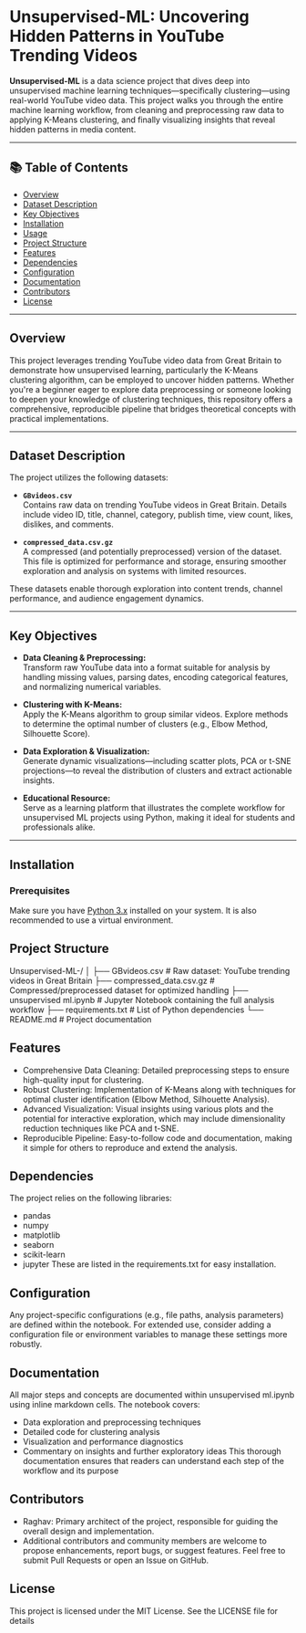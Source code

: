 # Unsupervised-ML: Uncovering Hidden Patterns in YouTube Trending Videos

**Unsupervised-ML** is a data science project that dives deep into unsupervised machine learning techniques—specifically clustering—using real-world YouTube video data. This project walks you through the entire machine learning workflow, from cleaning and preprocessing raw data to applying K-Means clustering, and finally visualizing insights that reveal hidden patterns in media content.

---

## 📚 Table of Contents

- [Overview](#overview)
- [Dataset Description](#dataset-description)
- [Key Objectives](#key-objectives)
- [Installation](#installation)
- [Usage](#usage)
- [Project Structure](#project-structure)
- [Features](#features)
- [Dependencies](#dependencies)
- [Configuration](#configuration)
- [Documentation](#documentation)
- [Contributors](#contributors)
- [License](#license)

---

## Overview

This project leverages trending YouTube video data from Great Britain to demonstrate how unsupervised learning, particularly the K-Means clustering algorithm, can be employed to uncover hidden patterns. Whether you're a beginner eager to explore data preprocessing or someone looking to deepen your knowledge of clustering techniques, this repository offers a comprehensive, reproducible pipeline that bridges theoretical concepts with practical implementations.

---

## Dataset Description

The project utilizes the following datasets:

- **`GBvideos.csv`**  
  Contains raw data on trending YouTube videos in Great Britain. Details include video ID, title, channel, category, publish time, view count, likes, dislikes, and comments.
  
- **`compressed_data.csv.gz`**  
  A compressed (and potentially preprocessed) version of the dataset. This file is optimized for performance and storage, ensuring smoother exploration and analysis on systems with limited resources.

These datasets enable thorough exploration into content trends, channel performance, and audience engagement dynamics.

---

## Key Objectives

- **Data Cleaning & Preprocessing:**  
  Transform raw YouTube data into a format suitable for analysis by handling missing values, parsing dates, encoding categorical features, and normalizing numerical variables.

- **Clustering with K-Means:**  
  Apply the K-Means algorithm to group similar videos. Explore methods to determine the optimal number of clusters (e.g., Elbow Method, Silhouette Score).

- **Data Exploration & Visualization:**  
  Generate dynamic visualizations—including scatter plots, PCA or t-SNE projections—to reveal the distribution of clusters and extract actionable insights.

- **Educational Resource:**  
  Serve as a learning platform that illustrates the complete workflow for unsupervised ML projects using Python, making it ideal for students and professionals alike.

---

## Installation

### Prerequisites

Make sure you have [Python 3.x](https://www.python.org/downloads/) installed on your system. It is also recommended to use a virtual environment.
## Project Structure

Unsupervised-ML-/
│
├── GBvideos.csv                # Raw dataset: YouTube trending videos in Great Britain
├── compressed_data.csv.gz      # Compressed/preprocessed dataset for optimized handling
├── unsupervised ml.ipynb       # Jupyter Notebook containing the full analysis workflow
├── requirements.txt            # List of Python dependencies
└── README.md                   # Project documentation

## Features

- Comprehensive Data Cleaning:
Detailed preprocessing steps to ensure high-quality input for clustering.
- Robust Clustering:
Implementation of K-Means along with techniques for optimal cluster identification (Elbow Method, Silhouette Analysis).
- Advanced Visualization:
Visual insights using various plots and the potential for interactive exploration, which may include dimensionality reduction techniques like PCA and t-SNE.
- Reproducible Pipeline:
Easy-to-follow code and documentation, making it simple for others to reproduce and extend the analysis.

## Dependencies
The project relies on the following libraries:
- pandas
- numpy
- matplotlib
- seaborn
- scikit-learn
- jupyter
These are listed in the requirements.txt for easy installation.

## Configuration
Any project-specific configurations (e.g., file paths, analysis parameters) are defined within the notebook. For extended use, consider adding a configuration file or environment variables to manage these settings more robustly.

## Documentation
All major steps and concepts are documented within unsupervised ml.ipynb using inline markdown cells. The notebook covers:
- Data exploration and preprocessing techniques
- Detailed code for clustering analysis
- Visualization and performance diagnostics
- Commentary on insights and further exploratory ideas
This thorough documentation ensures that readers can understand each step of the workflow and its purpose

## Contributors
- Raghav: Primary architect of the project, responsible for guiding the overall design and implementation.
- Additional contributors and community members are welcome to propose enhancements, report bugs, or suggest features.
Feel free to submit Pull Requests or open an Issue on GitHub.

## License
This project is licensed under the MIT License. See the LICENSE file for details
